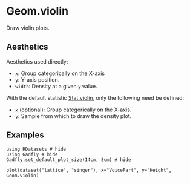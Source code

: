 # Geom.violin

Draw violin plots.

## Aesthetics

Aesthetics used directly:

  * `x`: Group categorically on the X-axis
  * `y`: Y-axis position.
  * `width`: Density at a given `y` value.

With the default statistic [Stat.violin](@ref), only the following need be defined:

  * `x` (optional): Group categorically on the X-axis.
  * `y`: Sample from which to draw the density plot.


## Examples

```@example 1
using RDatasets # hide
using Gadfly # hide
Gadfly.set_default_plot_size(14cm, 8cm) # hide
```

```@example 1
plot(dataset("lattice", "singer"), x="VoicePart", y="Height", Geom.violin)
```
